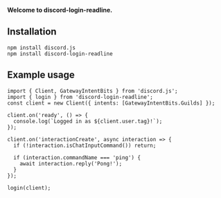 **Welcome to discord-login-readline.**

## **Installation**
```
npm install discord.js
npm install discord-login-readline
```

## **Example usage**
```
import { Client, GatewayIntentBits } from 'discord.js';
import { login } from 'discord-login-readline';
const client = new Client({ intents: [GatewayIntentBits.Guilds] });

client.on('ready', () => {
  console.log(`Logged in as ${client.user.tag}!`);
});

client.on('interactionCreate', async interaction => {
  if (!interaction.isChatInputCommand()) return;

  if (interaction.commandName === 'ping') {
    await interaction.reply('Pong!');
  }
});

login(client);
```